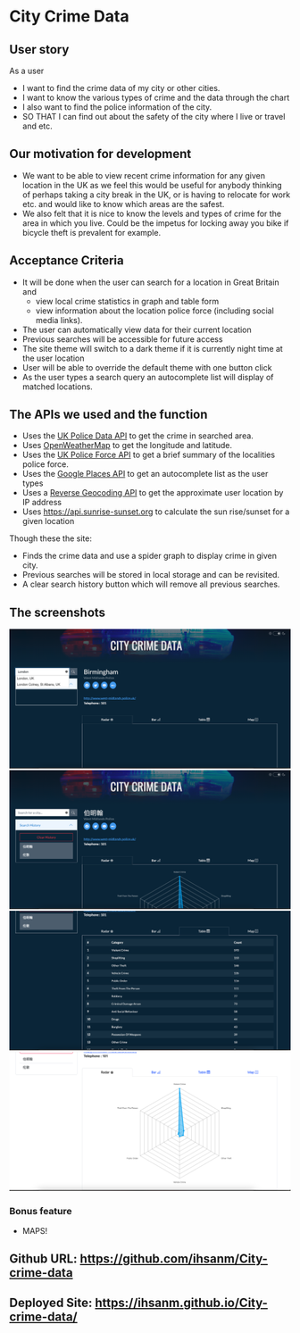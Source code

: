 # City Crime Data
## User story
As a user
* I want to find the crime data of my city or other cities. 
* I want to know the various types of crime  and the data through the chart
* I also want to  find the police information of the city.
* SO THAT I can find out about the safety of the city where I live or travel and etc.

## Our motivation for development

* We want to be able to view recent crime information for any given location in the UK as we feel this would be useful for anybody thinking of perhaps taking a city break in the UK, or is having to relocate for work etc. and would like to know which areas are the safest.
* We also felt that it is nice to know the levels and types of crime for the area in which you live. Could be the impetus for locking away you bike if bicycle theft is prevalent for example.

## Acceptance Criteria

* It will be done when the user can search for a location in Great Britain and
  * view local crime statistics in graph and table form
  * view information about the location police force (including social media links).
* The user can automatically view data for their current location
* Previous searches will be accessible for future access
* The site theme will switch to a dark theme if it is currently night time at the user location
* User will be able to override the default theme with one button click
* As the user types a search query an autocomplete list will display of matched locations.


## The APIs we used and the function
 * Uses the [UK Police Data API](https://data.police.uk/docs/) to get the crime in searched area.
 * Uses [OpenWeatherMap](https://openweathermap.org/api/geocoding-api) to get the longitude and latitude.
 * Uses the [UK Police Force API](https://data.police.uk/docs/method/force/) to get a brief summary of the localities police force.
 * Uses the [Google Places API](https://developers.google.com/maps/documentation/places/web-service/autocomplete) to get an autocomplete list as the user types
  * Uses a [Reverse Geocoding API](https://api.bigdatacloud.net/data/reverse-geocode-client) to get the approximate user location by IP address
  * Uses https://api.sunrise-sunset.org to calculate the sun rise/sunset for a given location

 Though these the site:
 * Finds the crime data and use a spider graph to display crime in given city.
 * Previous searches will be stored in local storage and can be revisited.
 * A clear search history button which will remove all previous searches.
 
 ## The screenshots
![image of screenshot1](./screenshots/1.png)
![image of screenshot2](./screenshots/2.png)
![image of screenshot3](./screenshots/3.png)
![image of screenshot4](./screenshots/4.png)


 ### Bonus feature
 * MAPS!
 
 ## Github URL: https://github.com/ihsanm/City-crime-data
 ## Deployed Site: https://ihsanm.github.io/City-crime-data/
